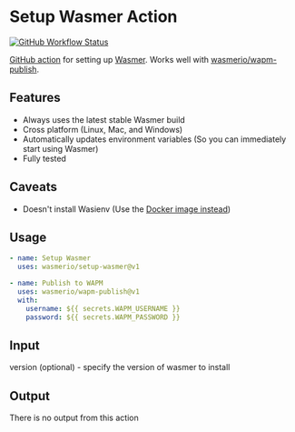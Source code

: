 # Setup Wasmer Action
[![GitHub Workflow Status](https://img.shields.io/github/workflow/status/wasmerio/setup-wasmer/Tests?label=Tests&style=flat-square)](https://github.com/wasmerio/setup-wasmer/actions/workflows/tests.yml)

[GitHub action](https://github.com/features/actions) for setting up [Wasmer](https://wasmer.io). Works well with [wasmerio/wapm-publish](https://github.com/wasmerio/wapm-publish).

## Features
* Always uses the latest stable Wasmer build
* Cross platform (Linux, Mac, and Windows)
* Automatically updates environment variables (So you can immediately start using Wasmer)
* Fully tested

## Caveats
* Doesn't install Wasienv (Use the [Docker image instead](https://hub.docker.com/r/wasienv/wasienv))

## Usage
```yaml
- name: Setup Wasmer
  uses: wasmerio/setup-wasmer@v1

- name: Publish to WAPM
  uses: wasmerio/wapm-publish@v1
  with:
    username: ${{ secrets.WAPM_USERNAME }}
    password: ${{ secrets.WAPM_PASSWORD }}
```

## Input
version (optional) - specify the version of wasmer to install

## Output
There is no output from this action
